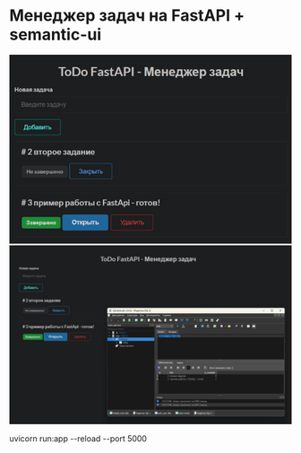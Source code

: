 # Менеджер задач на FastAPI + semantic-ui

![Alt text](screen_0.jpg "title")
<br>
![Alt text](screen.jpg "title")

uvicorn run:app --reload --port 5000
